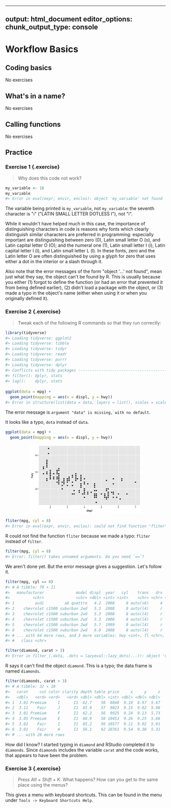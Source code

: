 
---
output: html_document
editor_options: 
  chunk_output_type: console
---
# Workflow Basics

## Coding basics

No exercises

## What's in a name?

No exercises

## Calling functions

No exercises

## Practice

### Exercise 1 {.exercise} 


> Why does this code not work?

```r
my_variable <- 10
my_varıable
#> Error in eval(expr, envir, enclos): object 'my_varıable' not found
```

The variable being printed is `my_varıable`, not `my_variable`:
the seventh character is "ı" ("LATIN SMALL LETTER DOTLESS I"), not "i". 

While it wouldn't have helped much in this case, the importance of distinguishing characters in code is reasons why fonts which clearly distinguish similar characters are preferred in programming: especially important are distinguishing between zero (0), Latin small letter O (o), and Latin capital letter O (O); and the numeral one (1), Latin small letter I (i), Latin capital letter I (i), and Latin small letter L (l).
In these fonts, zero and the Latin letter O are often distinguished by using a glyph for zero that uses either a dot in the interior or a slash through it.

Also note that the error messages of the form "object '...' not found", mean just what they say, the object can't be found by R.
This is usually because you either (1) forgot to define the function (or had an error that prevented it from being defined earlier), (2) didn't load a package with the object, or (3) made a typo in the object's name (either when using it or when you originally defined it).

### Exercise 2 {.exercise}

> Tweak each of the following R commands so that they run correctly:


```r
library(tidyverse)
#> Loading tidyverse: ggplot2
#> Loading tidyverse: tibble
#> Loading tidyverse: tidyr
#> Loading tidyverse: readr
#> Loading tidyverse: purrr
#> Loading tidyverse: dplyr
#> Conflicts with tidy packages ----------------------------------------------
#> filter(): dplyr, stats
#> lag():    dplyr, stats

ggplot(dota = mpg) + 
  geom_point(mapping = aes(x = displ, y = hwy))
#> Error in structure(list(data = data, layers = list(), scales = scales_list(), : argument "data" is missing, with no default
```
The error message is `argument "data" is missing, with no default`. 

It looks like a typo, `dota` instead of `data`.

```r
ggplot(data = mpg) + 
  geom_point(mapping = aes(x = displ, y = hwy))
```

<img src="workflow-basics_files/figure-html/unnamed-chunk-4-1.png" width="70%" style="display: block; margin: auto;" />


```r
fliter(mpg, cyl = 8)
#> Error in eval(expr, envir, enclos): could not find function "fliter"
```

R could not find the function `fliter` because we made a typo: `fliter` instead of `filter`.


```r
filter(mpg, cyl = 8)
#> Error: filter() takes unnamed arguments. Do you need `==`?
```

We aren't done yet. But the error message gives a suggestion. Let's follow it.


```r
filter(mpg, cyl == 8)
#> # A tibble: 70 × 11
#>   manufacturer              model displ  year   cyl    trans   drv   cty
#>          <chr>              <chr> <dbl> <int> <int>    <chr> <chr> <int>
#> 1         audi         a6 quattro   4.2  2008     8 auto(s6)     4    16
#> 2    chevrolet c1500 suburban 2wd   5.3  2008     8 auto(l4)     r    14
#> 3    chevrolet c1500 suburban 2wd   5.3  2008     8 auto(l4)     r    11
#> 4    chevrolet c1500 suburban 2wd   5.3  2008     8 auto(l4)     r    14
#> 5    chevrolet c1500 suburban 2wd   5.7  1999     8 auto(l4)     r    13
#> 6    chevrolet c1500 suburban 2wd   6.0  2008     8 auto(l4)     r    12
#> # ... with 64 more rows, and 3 more variables: hwy <int>, fl <chr>,
#> #   class <chr>
```


```r
filter(diamond, carat > 3)
#> Error in filter_(.data, .dots = lazyeval::lazy_dots(...)): object 'diamond' not found
```

R says it can't find the object `diamond`.
This is a typo; the data frame is named `diamonds`.

```r
filter(diamonds, carat > 3)
#> # A tibble: 32 × 10
#>   carat     cut color clarity depth table price     x     y     z
#>   <dbl>   <ord> <ord>   <ord> <dbl> <dbl> <int> <dbl> <dbl> <dbl>
#> 1  3.01 Premium     I      I1  62.7    58  8040  9.10  8.97  5.67
#> 2  3.11    Fair     J      I1  65.9    57  9823  9.15  9.02  5.98
#> 3  3.01 Premium     F      I1  62.2    56  9925  9.24  9.13  5.73
#> 4  3.05 Premium     E      I1  60.9    58 10453  9.26  9.25  5.66
#> 5  3.02    Fair     I      I1  65.2    56 10577  9.11  9.02  5.91
#> 6  3.01    Fair     H      I1  56.1    62 10761  9.54  9.38  5.31
#> # ... with 26 more rows
```

How did I know? I started typing in `diamond` and RStudio completed it to `diamonds`. 
Since `diamonds` includes the variable `carat` and the code works, that appears to have been the problem.

### Exercise 3 {.exercise}

> Press *Alt + Shift + K*. What happens? How can you get to the same place using the menus?

This gives a menu with keyboard shortcuts. This can be found in the menu under `Tools -> Keyboard Shortcuts Help`.



